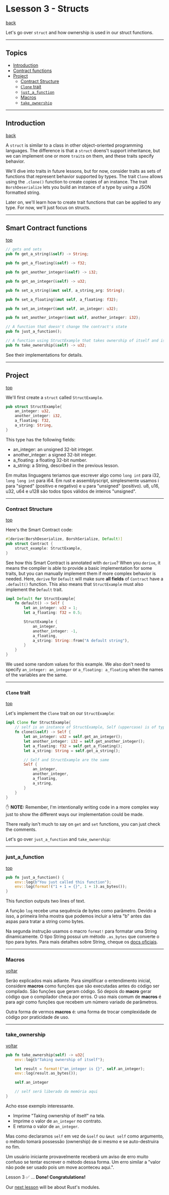 # Lsesson 3 - Structs

[back](https://github.com/On0n0k1/Tutorial_NEAR_Rust/tree/main/EN/)

Let's go over `struct` and how ownership is used in our struct functions.

---

## Topics

 - [Introduction](#introduction)
 - [Contract functions](#contract-functions)
 - [Project](#project)
   - [Contract Structure](#contract-structure)
   - [`Clone` trait](#clone-trait)
   - [`just_a_function`](#just_a_function)
   - [Macros](#macros)
   - [`take_ownership`](#take_ownership)

---

## Introduction
[back](#topics)

A `struct` is similar to a class in other object-oriented programming languages. The difference is that a `struct` doens't support inheritance, but we can implement one or more `trait`s on them, and these traits specify behavior. 

We'll dive into traits in future lessons, but for now, consider traits as sets of functions that represent behavior supported by types. The trait `Clone` allows using the `.clone()` function to create copies of an instance. The trait `BorshDeserialize` lets you build an instance of a type by using a JSON formatted string. 

Later on, we'll learn how to create trait functions that can be applied to any type. For now, we'll just focus on structs.

---

## Smart Contract functions
[top](#topics)

```rust
// gets and sets
pub fn get_a_string(&self) -> String;

pub fn get_a_floating(&self) -> f32;

pub fn get_another_integer(&self) -> i32;

pub fn get_an_integer(&self) -> u32;

pub fn set_a_string(&mut self, a_string_arg: String);

pub fn set_a_floating(&mut self, a_floating: f32);

pub fn set_an_integer(&mut self, an_integer: u32);

pub fn set_another_integer(&mut self, another_integer: i32);

// A function that doesn't change the contract's state
pub fn just_a_function();

// A function using StructExample that takes ownership of itself and is dropped at the end
pub fn take_ownership(&self) -> u32;
```
See their implementations for details.

---

## Project

[top](#topics)

We'll first create a `struct` called `StructExample`.

```rust
pub struct StructExample{
    an_integer: u32,
    another_integer: i32,
    a_floating: f32,
    a_string: String,
}
```
This type has the following fields: 
 - an_integer: an unsigned 32-bit integer.
 - another_integer: a signed 32-bit integer.
 - a_floating: a floating 32-bit number.
 - a_string: a String, described in the previous lesson.

Em muitas linguagens teriamos que escrever algo como ```long int``` para i32, ```long long int``` para i64. Em rust e assemblyscript, simplesmente usamos i para "signed" (positivo e negativo) e u para "unsigned" (positivo). u8, u16, u32, u64 e u128 são todos tipos válidos de inteiros "unsigned".

---

### Contract Structure

[top](#topics)

Here's the Smart Contract code:

```rust
#[derive(BorshDeserialize, BorshSerialize, Default)]
pub struct Contract {
    struct_example: StructExample,
}
```
See how this Smart Contract is annotated with `derive`? When you `derive`, it means the compiler is able to provide a basic implementation for some traits, but you can manually implement them if more complex behavior is needed. Here, `derive` for `Default` will make sure **all fields** of `Contract` have a `.default()` function. This also means that `StructExample` must also implement the `Default` trait. 

```rust
impl Default for StructExample{
    fn default() -> Self {
        let an_integer: u32 = 1;
        let a_floating: f32 = 0.5;

        StructExample {
            an_integer,
            another_integer: -1,
            a_floating,
            a_string: String::from("A default string"),
        }
    }
}
```
We used some random values for this example. We also don't need to specify `an_integer: an_integer` or `a_floating: a_floating` when the names of the variables are the same.

---

### `Clone` trait
[top](#topics)

Let's implement the `Clone` trait on our `StructExample`:

```rust
impl Clone for StructExample{
    // self is an instance of StructExample, Self (uppercase) is of type StructExample.
    fn clone(&self) -> Self {
        let an_integer: u32 = self.get_an_integer();
        let another_integer: i32 = self.get_another_integer();
        let a_floating: f32 = self.get_a_floating();
        let a_string: String = self.get_a_string();

        // Self and StructExample are the same
        Self {
            an_integer,
            another_integer,
            a_floating,
            a_string,
        }
    }
}
```
:hand: **NOTE:** Remember, I'm intentionally writing code in a more complex way just to show the different ways our implementation could be made. 

There really isn't much to say on `get` and `set` functions, you can just check the comments. 

Let's go over `just_a_function` and `take_ownership`:

---

### just_a_function

[top](#topics)

```rust
pub fn just_a_function() {
    env::log(b"You just called this function");
    env::log(format!("1 + 1 = {}", 1 + 1).as_bytes());
}
```
This function outputs two lines of text. 

A função ```log``` recebe uma sequência de bytes como parâmetro. Devido a isso, a primeira linha mostra que podemos incluir a letra "b" antes das aspas para tratar a string como bytes.

Na segunda instrução usamos o macro ```format!``` para formatar uma String dinamicamente. O tipo String possui um método ```.as_bytes``` que converte o tipo para bytes. Para mais detalhes sobre String, cheque os [docs oficiais](https://doc.rust-lang.org/std/string/struct.String.html#method.as_bytes).

---

### Macros
[voltar](#li%C3%A7%C3%A3o-3---structs)

Serão explicados mais adiante. Para simplificar o entendimento inicial, considere **macros** como funções que são executadas antes do código ser compilado. São funções que geram código. Só depois do **macro** gerar código que o compilador checa por erros. O uso mais comum de **macros** é para agir como funções que recebem um número variado de parâmetros.

Outra forma de vermos **macros** é: uma forma de trocar complexidade de código por praticidade de uso.

---

### take_ownership
[voltar](#li%C3%A7%C3%A3o-3---structs)

```rust
pub fn take_ownership(self) -> u32{
    env::log(b"Taking ownership of itself");

    let result = format!("an_integer is {}", self.an_integer);
    env::log(result.as_bytes());

    self.an_integer

    // self será liberado da memória aqui
}
```

Acho esse exemplo interessante. 
 - Imprime "Taking ownership of itself" na tela. 
 - Imprime o valor de ```an_integer``` no contrato. 
 - E retorna o valor de ```an_integer```.

Mas como declaramos ```self``` em vez de ```&self``` ou ```&mut self``` como argumento, o método tomará possessão (ownership) de si mesmo e se auto-destruira no fim. 

Um usuário iniciante provavelmente receberá um aviso de erro muito confuso se tentar escrever o método dessa forma. Um erro similar a "valor não pode ser usado pois um move aconteceu aqui.".


Lesson 3 :white_check_mark: ... **Done! Congratulations!**

Our [next lesson](https://github.com/On0n0k1/Tutorial_NEAR_Rust/tree/main/EN/lesson_4_modules) will be about Rust's modules.